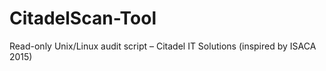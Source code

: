 # CitadelScan-Tool
Read-only Unix/Linux audit script – Citadel IT Solutions (inspired by ISACA 2015)
